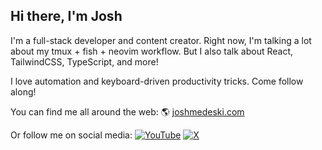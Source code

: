 ## Hi there, I'm Josh

I'm a full-stack developer and content creator. Right now, I'm talking a lot about my tmux + fish + neovim workflow. But I also talk about React, TailwindCSS, TypeScript, and more!

I love automation and keyboard-driven productivity tricks. Come follow along!

You can find me all around the web:
🌎 [joshmedeski.com](https://www.joshmedeski.com)

Or follow me on social media:
[![YouTube](https://img.shields.io/badge/YouTube-%23FF0000.svg?style=for-the-badge&logo=YouTube&logoColor=white)](https://www.youtube.com/@JoshMedeski)
[![X](https://img.shields.io/badge/X-%23000000.svg?style=for-the-badge&logo=X&logoColor=white)](https://x.com/joshmedeski)
